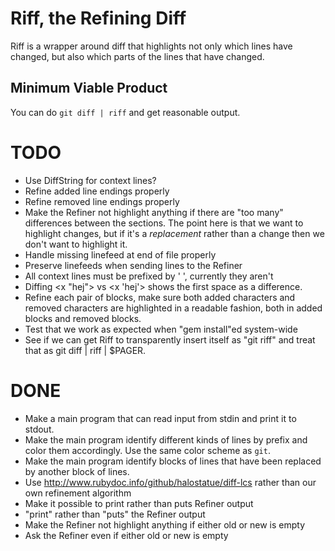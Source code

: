 # Riff, the Refining Diff
Riff is a wrapper around diff that highlights not only which lines
have changed, but also which parts of the lines that have changed.

## Minimum Viable Product
You can do `git diff | riff` and get reasonable output.

# TODO
* Use DiffString for context lines?
* Refine added line endings properly
* Refine removed line endings properly
* Make the Refiner not highlight anything if there are "too many"
differences between the sections. The point here is that we want to
highlight changes, but if it's a *replacement* rather than a change
then we don't want to highlight it.
* Handle missing linefeed at end of file properly
* Preserve linefeeds when sending lines to the Refiner
* All context lines must be prefixed by ' ', currently they aren't
* Diffing <x "hej"> vs <x 'hej'> shows the first space as a
difference.
* Refine each pair of blocks, make sure both added characters and
  removed characters are highlighted in a readable fashion, both in
  added blocks and removed blocks.
* Test that we work as expected when "gem install"ed system-wide
* See if we can get Riff to transparently insert itself as "git riff"
  and treat that as git diff | riff | $PAGER.

# DONE
* Make a main program that can read input from stdin and print it to
stdout.
* Make the main program identify different kinds of lines by prefix
and color them accordingly. Use the same color scheme as `git`.
* Make the main program identify blocks of lines that have been
replaced by another block of lines.
* Use http://www.rubydoc.info/github/halostatue/diff-lcs rather
than our own refinement algorithm
* Make it possible to print rather than puts Refiner output
* "print" rather than "puts" the Refiner output
* Make the Refiner not highlight anything if either old or new is
empty
* Ask the Refiner even if either old or new is empty
